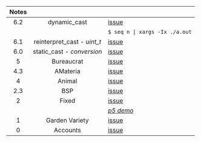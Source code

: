 Notes         |                             |   |
:-----------: | :-------------------------: | - |
6.2           | dynamic_cast                | [issue](https://github.com/nuoxoxo/cpp_modules_42/issues/81)
&nbsp;        |                             | `$ seq n \| xargs -Ix ./a.out`
6.1           | reinterpret_cast - _uint_t_ | [issue](https://github.com/nuoxoxo/cpp_modules_42/issues/82)
6.0           | static_cast - _conversion_  | [issue](https://github.com/nuoxoxo/cpp_modules_42/issues/89)
5             | Bureaucrat                  | [issue](https://github.com/nuoxoxo/cpp_modules_42/issues/69)
4.3           | AMateria                    | [issue](https://github.com/nuoxoxo/cpp_modules_42/issues/61)
4             | Animal                      | [issue](https://github.com/nuoxoxo/cpp_modules_42/issues/49)
2.3           | BSP                         | [issue](https://github.com/nuoxoxo/cpp_modules_42/issues/33)
2             | Fixed                       | [issue](https://github.com/nuoxoxo/cpp_modules_42/issues/26)
&nbsp;        |                             | [_p5 demo_](https://editor.p5js.org/nuoxoxo/sketches/WT-94Rgmm)
1             | Garden Variety              | [issue](https://github.com/nuoxoxo/cpp_modules_42/issues/25)
0             | Accounts                    | [issue](https://github.com/nuoxoxo/cpp_modules_42/issues/56)
